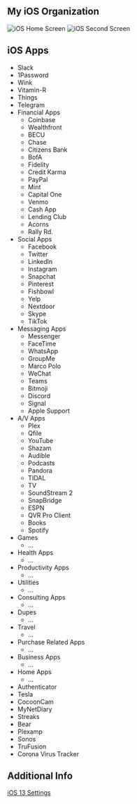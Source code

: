## My iOS Organization
![iOS Home Screen](IMG_1478.png)
![iOS Second Screen](IMG_1479.png)

## iOS Apps
- Slack
- 1Password
- Wink
- Vitamin-R
- Things
- Telegram
- Financial Apps
  - Coinbase
  - Wealthfront
  - BECU
  - Chase
  - Citizens Bank
  - BofA
  - Fidelity
  - Credit Karma
  - PayPal
  - Mint
  - Capital One
  - Venmo
  - Cash App
  - Lending Club
  - Acorns
  - Rally Rd.
- Social Apps
  - Facebook
  - Twitter
  - LinkedIn
  - Instagram
  - Snapchat
  - Pinterest
  - Fishbowl
  - Yelp
  - Nextdoor
  - Skype
  - TikTok
- Messaging Apps
  - Messenger
  - FaceTime
  - WhatsApp
  - GroupMe
  - Marco Polo
  - WeChat
  - Teams
  - Bitmoji
  - Discord
  - Signal
  - Apple Support
- A/V Apps
  - Plex
  - Qfile
  - YouTube
  - Shazam
  - Audible
  - Podcasts
  - Pandora
  - TIDAL
  - TV
  - SoundStream 2
  - SnapBridge
  - ESPN
  - QVR Pro Client
  - Books
  - Spotify
- Games
  - ...
- Health Apps
  - ...
- Productivity Apps
  - ...
- Utilities
  - ...
- Consulting Apps
  - ...
- Dupes
  - ...
- Travel
  - ...
- Purchase Related Apps
  - ...
- Business Apps
  - ...
- Home Apps
  - ...
- Authenticator
- Tesla
- CocoonCam
- MyNetDiary
- Streaks
- Bear
- Plexamp
- Sonos
- TruFusion
- Corona Virus Tracker
  
## Additional Info
[iOS 13 Settings](https://www.howtogeek.com/442550/just-updated-to-ios-13-change-these-settings-now/)
